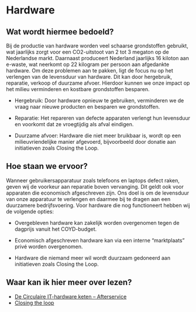 # Hardware

## Wat wordt hiermee bedoeld?
Bij de productie van hardware worden veel schaarse grondstoffen gebruikt, wat jaarlijks zorgt voor een CO2-uitstoot van 2 tot 3 megaton op de Nederlandse markt. Daarnaast produceert Nederland jaarlijks 16 kiloton aan e-waste, wat neerkomt op 22 kilogram per persoon aan afgedankte hardware. Om deze problemen aan te pakken, ligt de focus nu op het verlengen van de levensduur van hardware. Dit kan door hergebruik, reparatie, verkoop of duurzame afvoer. Hierdoor kunnen we onze impact op het milieu verminderen en kostbare grondstoffen besparen.

- Hergebruik: Door hardware opnieuw te gebruiken, verminderen we de vraag naar nieuwe producten en besparen we grondstoffen.

- Reparatie: Het repareren van defecte apparaten verlengt hun levensduur en voorkomt dat ze vroegtijdig als afval eindigen.

- Duurzame afvoer: Hardware die niet meer bruikbaar is, wordt op een milieuvriendelijke manier afgevoerd, bijvoorbeeld door donatie aan initiatieven zoals Closing the Loop.

## Hoe staan we ervoor?
Wanneer gebruikersapparatuur zoals telefoons en laptops defect raken, geven wij de voorkeur aan reparatie boven vervanging. Dit geldt ook voor apparaten die economisch afgeschreven zijn. Ons doel is om de levensduur van onze apparatuur te verlengen en daarmee bij te dragen aan een duurzamere bedrijfsvoering. Voor hardware die nog functioneert hebben wij de volgende opties:

- Overgebleven hardware kan zakelijk worden overgenomen tegen de dagprijs vanuit het COYD-budget.

- Economisch afgeschreven hardware kan via een interne “marktplaats” privé worden overgenomen.

- Hardware die niemand meer wil wordt duurzaam gedoneerd aan initiatieven zoals Closing the Loop.


## Waar kan ik hier meer over lezen?
- <a href="https://data.rvo.nl/subsidies-regelingen/projecten/de-circulaire-it-hardware-keten-%E2%80%93-afterservice" target="_blank">De Circulaire IT-hardware keten – Afterservice</a>
- <a href="https://www.closingtheloop.eu/" target="_blank">Closing the loop</a>
